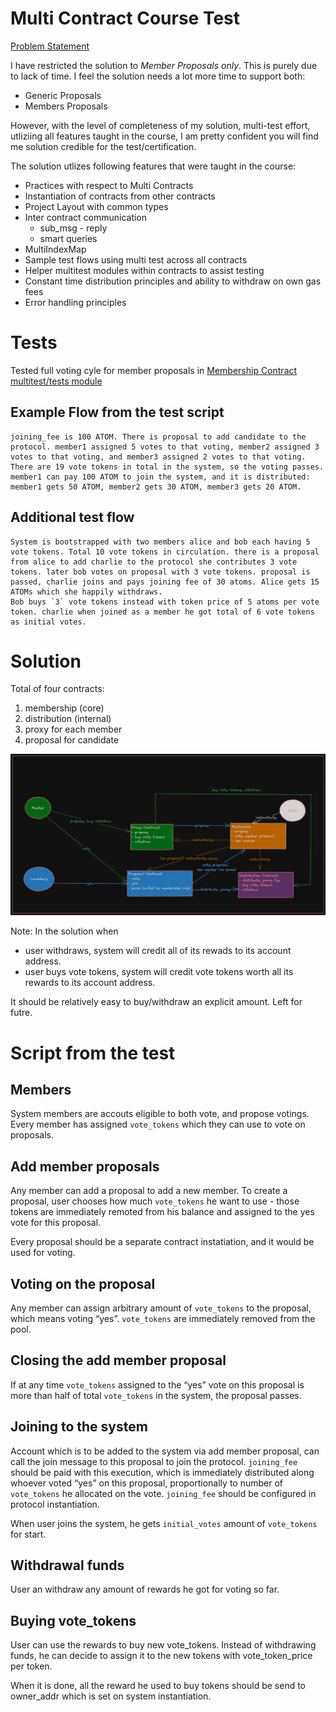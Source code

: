 # Multi Contract Course Test
[Problem Statement](https://hackmd.io/@hashed/r1u5lkpB3)

I have restricted the solution to *Member Proposals only*. 
This is purely due to lack of time. I feel the solution needs a lot more time to support both:
- Generic Proposals
- Members Proposals

However, with the level of completeness of my solution, multi-test effort, utliziing all features taught in the course, I am pretty confident you will find me solution credible for the test/certification.

The solution utlizes following features that were taught in the course:
* Practices with respect to Multi Contracts
* Instantiation of contracts from other contracts
* Project Layout with common types
* Inter contract communication 
    - sub_msg - reply
    - smart queries
* MultiIndexMap
* Sample test flows using multi test across all contracts
* Helper multitest modules within contracts to assist testing
* Constant time distribution principles and ability to withdraw on own gas fees
* Error handling principles

# Tests
Tested full voting cyle for member proposals in
[Membership Contract multitest/tests module](./contracts/membership/src/multitest/tests.rs)

## Example Flow from the test script
```
joining_fee is 100 ATOM. There is proposal to add candidate to the protocol. member1 assigned 5 votes to that voting, member2 assigned 3 votes to that voting, and member3 assigned 2 votes to that voting. There are 19 vote tokens in total in the system, so the voting passes. member1 can pay 100 ATOM to join the system, and it is distributed: member1 gets 50 ATOM, member2 gets 30 ATOM, member3 gets 20 ATOM.
```

## Additional test flow
```
System is bootstrapped with two members alice and bob each having 5 vote tokens. Total 10 vote tokens in circulation. there is a proposal from alice to add charlie to the protocol she contributes 3 vote tokens. later bob votes on proposal with 3 vote tokens. proposal is passed, charlie joins and pays joining fee of 30 atoms. Alice gets 15 ATOMs which she happily withdraws.
Bob buys `3` vote tokens instead with token price of 5 atoms per vote token. charlie when joined as a member he got total of 6 vote tokens as initial votes. 
```

# Solution
Total of four contracts:
1. membership (core)
2. distribution (internal)
3. proxy for each member
4. proposal for candidate

![Context Diagram](./solution-ctx-diagram.png)

Note: In the solution when 
* user withdraws, system will credit all of its rewads to its account address.
* user buys vote tokens, system will credit vote tokens worth all its rewards to its account address.

It should be relatively easy to buy/withdraw an explicit amount. Left for futre.

# Script from the test
## Members
System members are accouts eligible to both vote, and propose votings. Every member has assigned `vote_tokens` which they can use to vote on proposals.


## Add member proposals
Any member can add a proposal to add a new member. To create a proposal, user chooses how much `vote_tokens` he want to use - those tokens are immediately remoted from his balance and assigned to the yes vote for this proposal.

Every proposal should be a separate contract instatiation, and it would be used for voting.

## Voting on the proposal
Any member can assign arbitrary amount of `vote_tokens` to the proposal, which means voting “yes”. `vote_tokens` are immediately removed from the pool.

## Closing the add member proposal
If at any time `vote_tokens` assigned to the “yes” vote on this proposal is more than half of total `vote_tokens` in the system, the proposal passes.

## Joining to the system
Account which is to be added to the system via add member proposal, can call the join message to this proposal to join the protocol. `joining_fee` should be paid with this execution, which is immediately distributed along whoever voted “yes” on this proposal, proportionally to number of `vote_tokens` he allocated on the vote. `joining_fee` should be configured in protocol instantiation.

When user joins the system, he gets `initial_votes` amount of `vote_tokens` for start.

## Withdrawal funds
User an withdraw any amount of rewards he got for voting so far.

## Buying vote_tokens
User can use the rewards to buy new vote_tokens. Instead of withdrawing funds, he can decide to assign it to the new tokens with vote_token_price per token.

When it is done, all the reward he used to buy tokens should be send to owner_addr which is set on system instantiation.